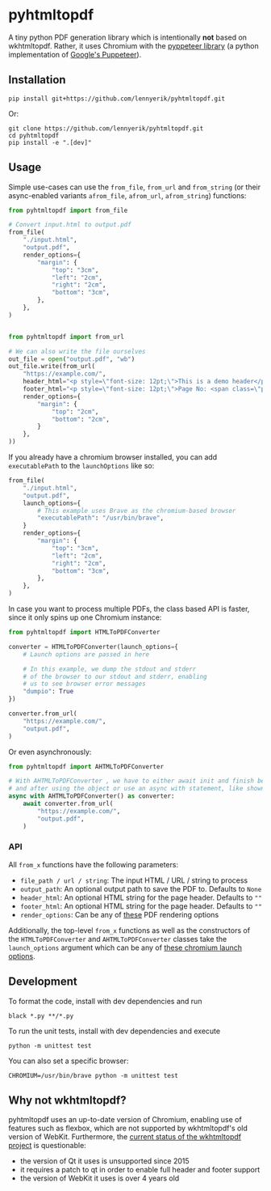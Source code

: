 # pyhtmltopdf
A tiny python PDF generation library which is intentionally **not** based on wkhtmltopdf.
Rather, it uses Chromium with the [pyppeteer library](https://github.com/pyppeteer/pyppeteer) (a python implementation of [Google's Puppeteer](https://github.com/puppeteer/puppeteer)).

## Installation

    pip install git+https://github.com/lennyerik/pyhtmltopdf.git

Or:

    git clone https://github.com/lennyerik/pyhtmltopdf.git
    cd pyhtmltopdf
    pip install -e ".[dev]"

## Usage
Simple use-cases can use the `from_file`, `from_url` and `from_string` (or their async-enabled variants `afrom_file`, `afrom_url`, `afrom_string`) functions:

```python
from pyhtmltopdf import from_file

# Convert input.html to output.pdf
from_file(
    "./input.html",
    "output.pdf",
    render_options={
        "margin": {
            "top": "3cm",
            "left": "2cm",
            "right": "2cm",
            "bottom": "3cm",
        },
    },
)


from pyhtmltopdf import from_url

# We can also write the file ourselves
out_file = open("output.pdf", "wb")
out_file.write(from_url(
    "https://example.com/",
    header_html="<p style=\"font-size: 12pt;\">This is a demo header</p>",
    footer_html="<p style=\"font-size: 12pt;\">Page No: <span class=\"pageNumber\"></span></p>",
    render_options={
        "margin": {
            "top": "2cm",
            "bottom": "2cm",
        }
    },
))
```

If you already have a chromium browser installed, you can add `executablePath` to the `launchOptions` like so:

```python
from_file(
    "./input.html",
    "output.pdf",
    launch_options={
        # This example uses Brave as the chromium-based browser
        "executablePath": "/usr/bin/brave",
    }
    render_options={
        "margin": {
            "top": "3cm",
            "left": "2cm",
            "right": "2cm",
            "bottom": "3cm",
        },
    },
)
```

In case you want to process multiple PDFs, the class based API is faster, since it only spins up one Chromium instance:
```python
from pyhtmltopdf import HTMLToPDFConverter

converter = HTMLToPDFConverter(launch_options={
    # Launch options are passed in here

    # In this example, we dump the stdout and stderr
    # of the browser to our stdout and stderr, enabling
    # us to see browser error messages
    "dumpio": True
})

converter.from_url(
    "https://example.com/",
    "output.pdf",
)
```

Or even asynchronously:

```python
from pyhtmltopdf import AHTMLToPDFConverter

# With AHTMLToPDFConverter , we have to either await init and finish before
# and after using the object or use an async with statement, like shown here
async with AHTMLToPDFConverter() as converter:
    await converter.from_url(
        "https://example.com/",
        "output.pdf",
    )
```

### API

All `from_x` functions have the following parameters:

* `file_path / url / string`: The input HTML / URL / string to process
* `output_path`: An optional output path to save the PDF to. Defaults to `None`
* `header_html`: An optional HTML string for the page header. Defaults to `""`
* `footer_html`: An optional HTML string for the page header. Defaults to `""`
* `render_options`: Can be any of [these](https://pyppeteer.github.io/pyppeteer/reference.html?highlight=pdf#pyppeteer.page.Page.pdf) PDF rendering options

Additionally, the top-level `from_x` functions as well as the constructors of the `HTMLToPDFConverter` and `AHTMLToPDFConverter` classes take the `launch_options` argument which can be any of [these chromium launch options](https://pyppeteer.github.io/pyppeteer/reference.html?highlight=launch#pyppeteer.launcher.launch).

## Development
To format the code, install with dev dependencies and run

    black *.py **/*.py

To run the unit tests, install with dev dependencies and execute

    python -m unittest test

You can also set a specific browser:

    CHROMIUM=/usr/bin/brave python -m unittest test

## Why not wkhtmltopdf?
pyhtmltopdf uses an up-to-date version of Chromium, enabling use of features such as flexbox,
which are not supported by wkhtmltopdf's old version of WebKit.
Furthermore, the [current status of the wkhtmltopdf project](https://wkhtmltopdf.org/status.html) is questionable:

* the version of Qt it uses is unsupported since 2015
* it requires a patch to qt in order to enable full header and footer support
* the version of WebKit it uses is over 4 years old
